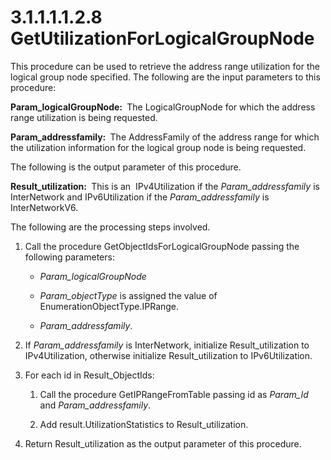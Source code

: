 <html dir="LTR" xmlns:mshelp="http://msdn.microsoft.com/mshelp" xmlns:ddue="http://ddue.schemas.microsoft.com/authoring/2003/5" xmlns:xlink="http://www.w3.org/1999/xlink" xmlns:tool="http://www.microsoft.com/tooltip">
 <body>
 <div id="header">
 <h1 class="heading">3.1.1.1.1.2.8 GetUtilizationForLogicalGroupNode</h1>
 </div>
 <div id="mainSection">
 <div id="mainBody">
 <div id="allHistory" class="saveHistory"></div>
 <div id="sectionSection0" class="section" name="collapseableSection">
 

<p>This procedure can be used to retrieve the address range
utilization for the logical group node specified. The following are the input
parameters to this procedure:</p>

<p><b>Param_logicalGroupNode: </b> The LogicalGroupNode
for which the address range utilization is being requested.</p>

<p><b>Param_addressfamily: </b> The AddressFamily of the
address range for which the utilization information for the logical group node
is being requested.</p>

<p>The following is the output parameter of this
procedure.</p>

<p><b>Result_utilization: </b> This is an 
IPv4Utilization if the <i>Param_addressfamily</i> is InterNetwork and
IPv6Utilization if the <i>Param_addressfamily</i> is InterNetworkV6.</p>

<p>The following are the processing steps involved.</p>

<ol><li><p><span> </span>Call the
procedure GetObjectIdsForLogicalGroupNode passing the following parameters:</p>

<ul><li><p><span><span> </span></span><i>Param_logicalGroupNode</i></p>

</li><li><p><span><span> </span></span><i>Param_objectType</i>
is assigned the value of EnumerationObjectType.IPRange.</p>

</li><li><p><span><span> </span></span><i>Param_addressfamily</i>.</p>

</li></ul></li><li><p><span> </span>If <i>Param_addressfamily</i>
is InterNetwork, initialize Result_utilization to IPv4Utilization, otherwise
initialize Result_utilization to IPv6Utilization.</p>

</li><li><p><span> </span>For each id in
Result_ObjectIds:</p>

<ol><li><p><span> 
</span>Call the procedure GetIPRangeFromTable passing id as <i>Param_Id</i> and
<i>Param_addressfamily</i>.</p>

</li><li><p><span> 
</span>Add result.UtilizationStatistics to Result_utilization.</p>

</li></ol></li><li><p><span> </span>Return
Result_utilization as the output parameter of this procedure.</p>

</li></ol>
 </div>
 </div>
 </div>
 </body>
</html>